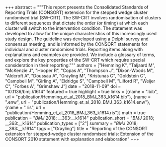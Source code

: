 +++
abstract = """This report presents the Consolidated Standards of Reporting Trials (CONSORT) extension for the stepped wedge cluster randomised trial (SW-CRT). The SW-CRT involves randomisation of clusters to different sequences that dictate the order (or timing) at which each cluster will switch to the intervention condition. The statement was developed to allow for the unique characteristics of this increasingly used study design. The guideline was developed using a Delphi survey and consensus meeting; and is informed by the CONSORT statements for individual and cluster randomised trials. Reporting items along with explanations and examples are provided. We include a glossary of terms, and explore the key properties of the SW-CRT which require special consideration in their reporting."""
authors = ["Hemming K", "Taljaard M", "McKenzie J", "Hooper R", "Copas A", "Thompson J", "Dixon-Woods M", "Aldcroft A", "Doussau A", "Grayling M", "Kristunas C", "Goldstein C", "Campbell M", "Girling A", "Eldridge S", "Campbell M", "Lilford R", "Weijer C", "Forbes A", "Grimshaw J"]
date = "2018-11-09"
doi = "10.1136/bmj.k1614"
featured = true
highlight = true
links = [{name = ".bib", url = "publication/Hemming_et_al_2018_BMJ_363_k1614.bib"}, {name = ".enw", url = "publication/Hemming_et_al_2018_BMJ_363_k1614.enw"}, {name = ".ris", url = "publication/Hemming_et_al_2018_BMJ_363_k1614.ris"}]
math = true
publication = "*BMJ* 2018; __363:__k1614"
publication_short = "*BMJ* 2018; __363:__k1614"
publication_types = ["2"]
summary = "*BMJ* 2018; __363:__k1614"
tags = ["Grayling"]
title = "Reporting of the CONSORT extension for stepped-wedge cluster randomised trials: Extension of the CONSORT 2010 statement with explanation and elaboration"
+++
